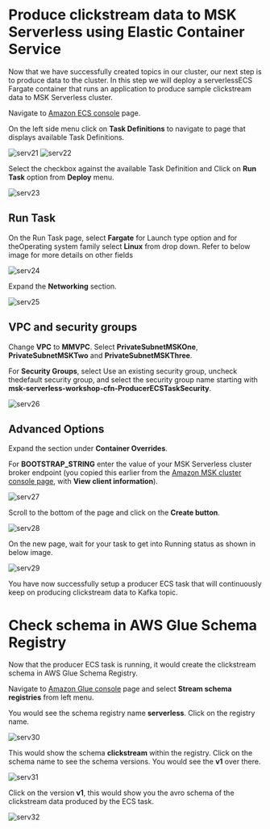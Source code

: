 # **Produce clickstream data to MSK Serverless using Elastic Container Service**
Now that we have successfully created topics in our cluster, our next step is to produce data to the cluster. In this step we will deploy a serverlessECS Fargate container that runs an application to produce sample clickstream data to MSK Serverless cluster.

Navigate to [Amazon ECS console](https://us-east-2.console.aws.amazon.com/ecs/home) page.

On the left side menu click on **Task Definitions** to navigate to page that displays available Task Definitions.

![serv21](images/serv21.png)
![serv22](images/serv22.png)

Select the checkbox against the available Task Definition and Click on **Run Task** option from **Deploy** menu.

![serv23](images/serv23.png)

## **Run Task**
On the Run Task page, select **Fargate** for Launch type option and for theOperating system family select **Linux** from drop down. Refer to below image for more details on other fields

![serv24](images/serv24.png)

Expand the **Networking** section.

![serv25](images/serv25.png)

## **VPC and security groups**
Change **VPC** to **MMVPC**. Select **PrivateSubnetMSKOne**, **PrivateSubnetMSKTwo** and **PrivateSubnetMSKThree**.

For **Security Groups**, select Use an existing security group, uncheck thedefault security group, and select the security group name starting with **msk-serverless-workshop-cfn-ProducerECSTaskSecurity**.

![serv26](images/serv26.png)

## **Advanced Options**
Expand the section under **Container Overrides**.

For **BOOTSTRAP_STRING** enter the value of your MSK Serverless cluster broker endpoint (you copied this earlier from the [Amazon MSK cluster console page](https://us-east-2.console.aws.amazon.com/msk/), with **View client information**).

![serv27](images/serv27.png)

Scroll to the bottom of the page and click on the **Create button**.

![serv28](images/serv28.png)

On the new page, wait for your task to get into Running status as shown in below image.

![serv29](images/serv29.png)

You have now successfully setup a producer ECS task that will continuously keep on producing clickstream data to Kafka topic.

# **Check schema in AWS Glue Schema Registry**

Now that the producer ECS task is running, it would create the clickstream schema in AWS Glue Schema Registry.

Navigate to [Amazon Glue console](https://us-east-2.console.aws.amazon.com/glue/home) page and select **Stream schema registries** from left menu.

You would see the schema registry name **serverless**. Click on the registry name.

![serv30](images/serv30.png)

This would show the schema **clickstream** within the registry. Click on the schema name to see the schema versions. You would see the **v1** over there.

![serv31](images/serv31.png)

Click on the version **v1**, this would show you the avro schema of the clickstream data produced by the ECS task.

![serv32](images/serv32.png)

